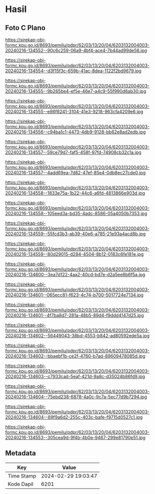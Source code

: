 # Hasil

## Foto C Plano

https://sirekap-obj-formc.kpu.go.id/8693/pemilu/pdpr/62/03/13/20/04/6203132004003-20240216-134552--90c6c259-06a9-4bf4-ace4-7b44ad99de56.jpg

https://sirekap-obj-formc.kpu.go.id/8693/pemilu/pdpr/62/03/13/20/04/6203132004003-20240216-134554--d3f15f3c-659b-41ac-8dea-1122f2bd9679.jpg

https://sirekap-obj-formc.kpu.go.id/8693/pemilu/pdpr/62/03/13/20/04/6203132004003-20240216-134555--9b265be4-ef5e-46e7-a4c9-55f990d6ab30.jpg

https://sirekap-obj-formc.kpu.go.id/8693/pemilu/pdpr/62/03/13/20/04/6203132004003-20240216-134555--e86f8241-3104-41e3-9218-963cfa4209e6.jpg

https://sirekap-obj-formc.kpu.go.id/8693/pemilu/pdpr/62/03/13/20/04/6203132004003-20240216-134556--c94ba1c1-4473-4db9-9128-bb62e8ad2edb.jpg

https://sirekap-obj-formc.kpu.go.id/8693/pemilu/pdpr/62/03/13/20/04/6203132004003-20240216-134557--59ce79d7-faf5-458f-97fd-74908cb32c1a.jpg

https://sirekap-obj-formc.kpu.go.id/8693/pemilu/pdpr/62/03/13/20/04/6203132004003-20240216-134557--4add69ea-7d82-47ef-85e4-0db8ec27cde0.jpg

https://sirekap-obj-formc.kpu.go.id/8693/pemilu/pdpr/62/03/13/20/04/6203132004003-20240216-134558--1833e75a-1b22-44c6-a6fd-4813866e903d.jpg

https://sirekap-obj-formc.kpu.go.id/8693/pemilu/pdpr/62/03/13/20/04/6203132004003-20240216-134558--105eed3a-bd35-4adc-8586-05a4050b7353.jpg

https://sirekap-obj-formc.kpu.go.id/8693/pemilu/pdpr/62/03/13/20/04/6203132004003-20240216-134559--55fcd3b3-ab39-40e6-a785-21e93a4acd8b.jpg

https://sirekap-obj-formc.kpu.go.id/8693/pemilu/pdpr/62/03/13/20/04/6203132004003-20240216-134559--80d29015-d284-4504-8b12-0183c6fe181e.jpg

https://sirekap-obj-formc.kpu.go.id/8693/pemilu/pdpr/62/03/13/20/04/6203132004003-20240216-134600--3ea7d122-4aa2-40cd-bd7e-d2a5ee8b6f5a.jpg

https://sirekap-obj-formc.kpu.go.id/8693/pemilu/pdpr/62/03/13/20/04/6203132004003-20240216-134601--065ecc81-f623-4c74-b700-5017724e7134.jpg

https://sirekap-obj-formc.kpu.go.id/8693/pemilu/pdpr/62/03/13/20/04/6203132004003-20240216-134601--4f7ba8d7-281a-48b5-89d4-f9ddd4147d25.jpg

https://sirekap-obj-formc.kpu.go.id/8693/pemilu/pdpr/62/03/13/20/04/6203132004003-20240216-134602--56449043-38bd-4553-b842-ad80592ede5a.jpg

https://sirekap-obj-formc.kpu.go.id/8693/pemilu/pdpr/62/03/13/20/04/6203132004003-20240216-134602--bbaebf1b-ce2f-4760-b7ad-89609478085d.jpg

https://sirekap-obj-formc.kpu.go.id/8693/pemilu/pdpr/62/03/13/20/04/6203132004003-20240216-134603--c7933cad-5eaf-421d-9a8c-d35024b86fd9.jpg

https://sirekap-obj-formc.kpu.go.id/8693/pemilu/pdpr/62/03/13/20/04/6203132004003-20240216-134604--75ebd238-6878-4a0c-9c7a-5ec77d9b7294.jpg

https://sirekap-obj-formc.kpu.go.id/8693/pemilu/pdpr/62/03/13/20/04/6203132004003-20240216-134604--89f9a6d2-255c-403c-bafe-f9715d0527c1.jpg

https://sirekap-obj-formc.kpu.go.id/8693/pemilu/pdpr/62/03/13/20/04/6203132004003-20240216-134553--305cea9d-9f4b-4b0e-9467-299e81790e51.jpg


## Metadata

| Key        | Value               |
| ---------- | ------------------- |
| Time Stamp | 2024-02-29 19:03:47 |
| Kode Dapil | 6201                |



